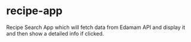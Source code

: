 # recipe-app
Recipe Search App which will fetch data from Edamam API and display it and then show a detailed info if clicked.
